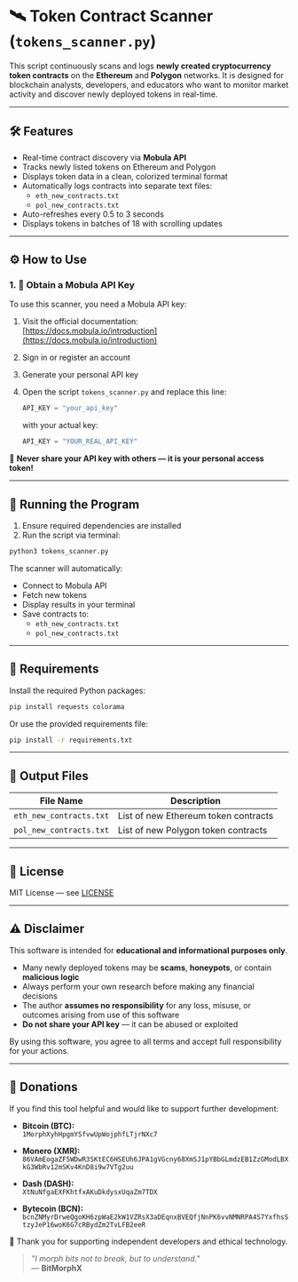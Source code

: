 # 🛰️ Token Contract Scanner (`tokens_scanner.py`)

This script continuously scans and logs **newly created cryptocurrency token contracts** on the **Ethereum** and **Polygon** networks. It is designed for blockchain analysts, developers, and educators who want to monitor market activity and discover newly deployed tokens in real-time.

---

## 🛠️ Features

- Real-time contract discovery via **Mobula API**
- Tracks newly listed tokens on Ethereum and Polygon
- Displays token data in a clean, colorized terminal format
- Automatically logs contracts into separate text files:
  - `eth_new_contracts.txt`
  - `pol_new_contracts.txt`
- Auto-refreshes every 0.5 to 3 seconds
- Displays tokens in batches of 18 with scrolling updates

---

## ⚙️ How to Use

### 1. 🔐 Obtain a Mobula API Key

To use this scanner, you need a Mobula API key:

1. Visit the official documentation:  
   [https://docs.mobula.io/introduction](https://docs.mobula.io/introduction)
2. Sign in or register an account
3. Generate your personal API key
4. Open the script `tokens_scanner.py` and replace this line:

   ```python
   API_KEY = "your_api_key"
   ```

   with your actual key:

   ```python
   API_KEY = "YOUR_REAL_API_KEY"
   ```

🚫 **Never share your API key with others — it is your personal access token!**

---

## 📂 Running the Program

1. Ensure required dependencies are installed
2. Run the script via terminal:

```bash
python3 tokens_scanner.py
```

The scanner will automatically:
- Connect to Mobula API
- Fetch new tokens
- Display results in your terminal
- Save contracts to:
  - `eth_new_contracts.txt`
  - `pol_new_contracts.txt`

---

## 🧪 Requirements

Install the required Python packages:

```bash
pip install requests colorama
```

Or use the provided requirements file:

```bash
pip install -r requirements.txt
```

---

## 📄 Output Files

| File Name              | Description                             |
|------------------------|-----------------------------------------|
| `eth_new_contracts.txt`| List of new Ethereum token contracts    |
| `pol_new_contracts.txt`| List of new Polygon token contracts     |

---

## 📃 License

MIT License — see [LICENSE](LICENSE)

---

## ⚠️ Disclaimer

This software is intended for **educational and informational purposes only**.

- Many newly deployed tokens may be **scams**, **honeypots**, or contain **malicious logic**
- Always perform your own research before making any financial decisions
- The author **assumes no responsibility** for any loss, misuse, or outcomes arising from use of this software
- **Do not share your API key** — it can be abused or exploited

By using this software, you agree to all terms and accept full responsibility for your actions.

---

## 💸 Donations

If you find this tool helpful and would like to support further development:

- **Bitcoin (BTC):**  
  `1MorphXyhHpgmYSfvwUpWojphfLTjrNXc7`

- **Monero (XMR):**  
  `86VAmEogaZF5WDwR3SKtEC6HSEUh6JPA1gVGcny68XmSJ1pYBbGLmdzEB1ZzGModLBXkG3WbRv12mSKv4KnD8i9w7VTg2uu`

- **Dash (DASH):**  
  `XtNuNfgaEXFKhtfxAKuDkdysxUqaZm7TDX`

- **Bytecoin (BCN):**  
  `bcnZNMyrDrweQgoKH6zpWaE2kW1VZRsX3aDEqnxBVEQfjNnPK6vvNMNRPA4S7YxfhsStzyJeP16woK6G7cRBydZm2TvLFB2eeR`

🙏 Thank you for supporting independent developers and ethical technology.

> *"I morph bits not to break, but to understand."*  
> — **BitMorphX**

